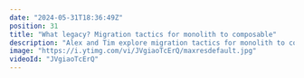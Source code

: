```yaml
---
date: "2024-05-31T18:36:49Z"
position: 31
title: "What legacy? Migration tactics for monolith to composable"
description: "Alex and Tim explore migration tactics for monolith to composable architectures."
image: "https://i.ytimg.com/vi/JVgiaoTcErQ/maxresdefault.jpg"
videoId: "JVgiaoTcErQ"
---
```


